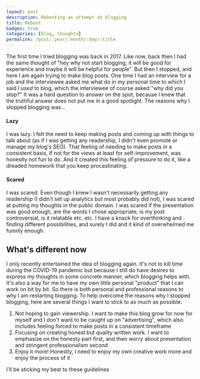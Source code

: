 ```yaml
---
layout: post
description: Rebooting an attempt at blogging
title: Reboot
badges: true
categories: [blog, thoughts]
permalink: /post/:year/:month/:day/:title
---
```


The first time I tried blogging was back in 2017. Like now, back then I had the same thought of "hey why not start blogging, it will be good for experience and maybe
it will be helpful for people". But then I stopped, and here I am again trying to make blog posts. One time I had an interview for a job and the interviewee asked me
what do in my personal time to which I said I *used* to blog, which the interviewee of course asked "why did you stop?" It was a hard question to answer on the spot,
because I knew that the truthful answer does not put me in a good spotlight. The reasons why I stopped blogging was...

#### Lazy

I was lazy. I felt the need to keep making posts and coming up with things to talk about (as if I was getting any readership, I didn't even promote or manage my blog's
SEO). That feeling of needing to make posts in a consistent basis, if not for the views at least for self-improvement, was honestly not fun to do. And it created
this feeling of pressure to do it, like a dreaded homework that you keep procastinating.

#### Scared

I was scared. Even though I knew I wasn't necessarily getting any readership (I didn't set up analytics but most probably did not), I was scared at putting my thoughts
in the public domain. I was scared if the presentation was good enough, are the words I chose appropriate, is my post controversial, is it relatable etc. etc. I have
a knack for overthinking and finding different possibilities, and surely I did and it kind of overwhelmed me funnily enough.

## What's different now

I only recently entertained the idea of blogging again. It's not to kill time during the COVID-19 pandemic but because I still do have desires to express my thoughts
in some concrete manner, which blogging helps with. It's also a way for me to have my own little personal "product" that I can work on bit by bit. So there is both
personal and professional reasons to why I am restarting blogging. To help overcome the reasons why I stopped blogging, here are several things I want to stick to as
much as possible:

1. Not hoping to gain viewership. I want to make this blog grow for now for myself and I don't want to be caught up on "advertising", which also includes feeling forced
to make posts in a consistent timeframe 
2. Focusing on creating honest but quality written work. I want to emphasize on the honesty part first, and then worry about presentation and stringent professionalism
second
3. Enjoy it more! Honestly, I need to enjoy my own creative work more and enjoy the process of it

I'll be sticking my best to these guidelines